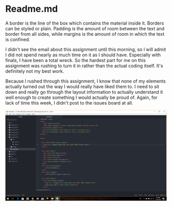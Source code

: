 # Readme.md

A border is the line of the box which contains the material inside it. Borders can be styled or plain. Padding is the amount of room between the text and border from all sides, while margins is the amount of room in which the text is confined.

I didn't see the email about this assignment until this morning, so I will admit I did not spend nearly as much time on it as I should have. Especially with finals, I have been a total wreck. So the hardest part for me on this assignment was rushing to turn it in rather than the actual coding itself. It's definitely not my best work.

Because I rushed through this assignment, I know that none of my elements actually turned out the way I would really have liked them to. I need to sit down and really go through the layout information to actually understand it well enough to create something I would actually be proud of. Again, for lack of time this week, I didn't post to the issues board at all.

![Assignment 8](./images/assignment-8.png)
